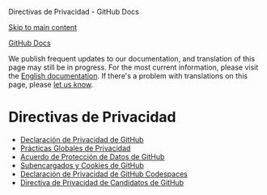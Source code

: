 Directivas de Privacidad - GitHub Docs

[Skip to main content](#main-content)

[](/es)[GitHub Docs](/es)

We publish frequent updates to our documentation, and translation of this page may still be in progress. For the most current information, please visit the [English documentation](/en). If there's a problem with translations on this page, please [let us know](https://github.com/contact?form[subject]=translation%20issue%20on%20docs.github.com&form[comments]=).

Directivas de Privacidad
==========

* [Declaración de Privacidad de GitHub](/es/site-policy/privacy-policies/github-privacy-statement)
* [Prácticas Globales de Privacidad](/es/site-policy/privacy-policies/global-privacy-practices)
* [Acuerdo de Protección de Datos de GitHub](/es/site-policy/privacy-policies/github-data-protection-agreement)
* [Subencargados y Cookies de GitHub](/es/site-policy/privacy-policies/github-subprocessors-and-cookies)
* [Declaración de Privacidad de GitHub Codespaces](/es/site-policy/privacy-policies/github-codespaces-privacy-statement)
* [Directiva de Privacidad de Candidatos de GitHub](/es/site-policy/privacy-policies/github-candidate-privacy-policy)
